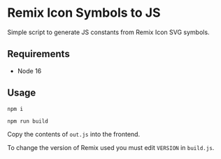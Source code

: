 # Remix Icon Symbols to JS

Simple script to generate JS constants from Remix Icon SVG symbols.

## Requirements

- Node 16

## Usage

`npm i`

`npm run build`

Copy the contents of `out.js` into the frontend.

To change the version of Remix used you must edit `VERSION` in `build.js`.
